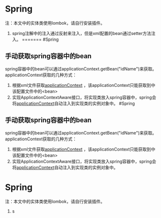 # Spring
注：本文中的实体类使用lombok，请自行安装插件。
1. spring注解中的注入通过反射来注入，但是xml配置的bean通过setter方法注入。
=======
#Spring
## 手动获取spring容器中的bean
spring容器中的bean可以通过applicationContext.getBean("idName")来获取。
applicationContext获取的几种方式：
1. 根据xml文件获取[applicationContext](spring-1/src/main/java/com/skyline/util/Test.java) ，该applicationContext只能获取到中该配置文件中的&lt;bean&gt;  
2. 实现ApplicationContextAware接口，将实现类放入spring容器中，spring会将[applicationContext](spring-6/src/main/java/com/skyline/spring/util/ApplicationContextUtil.java)自动注入到实现类的实例对象中。
#Spring
## 手动获取spring容器中的bean
spring容器中的bean可以通过applicationContext.getBean("idName")来获取。
applicationContext获取的几种方式：
1. 根据xml文件获取[applicationContext](spring-1/src/main/java/com/skyline/util/Test.java) ，该applicationContext只能获取到中该配置文件中的&lt;bean&gt;  
2. 实现ApplicationContextAware接口，将实现类放入spring容器中，spring会将[applicationContext](spring-6/src/main/java/com/skyline/spring/util/ApplicationContextUtil.java)自动注入到实现类的实例对象中。

# Spring
注：本文中的实体类使用lombok，请自行安装插件。
1. s